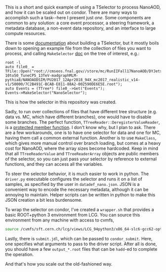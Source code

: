 This is a short and quick example of using a TSelector to process NanoAOD,
and how it can be scaled out on condor.  There are many ways to accomplish
such a task--here I present just *one*.  Some components are common to any
solution: a core event processor, a steering framework, a metadata
database, a non-event data repository, and an interface to large compute resources.  

There is some [documentation](https://root.cern.ch/developing-tselector) about building a TSelector,
but it mostly boils down to opening an example file from the collection of files you want to process,
and calling `MakeSelector` [doc](https://root.cern.ch/doc/master/classTTree.html#abe2c6509820373c42a88f343434cbcb4) on the tree of interest, e.g.:
```
root -l
auto file0_ = TFile::Open("root://cmseos.fnal.gov//store/mc/RunIIFall17NanoAOD/DYJetsToLL_M-10to50_TuneCP5_13TeV-madgraphMLM-pythia8/NANOAODSIM/PU2017_12Apr2018_94X_mc2017_realistic_v14-v1/50000/7C2B491C-BCAB-E811-88A2-002590DE6E5E.root");
auto Events = (TTree*) file0_->Get("Events");
Events->MakeSelector("NanoSelector");
```

This is how the selector in this repository was created.

Sadly, to run over collections of files that have different tree structure (e.g. data vs. MC, which have different branches),
one would have to disable some branches.  The perfect function, `TTreeReader::DeregisterValueReader`, is a [protected member function](https://root.cern.ch/doc/v608/classTTreeReader.html#ab9df60de0ade744cb2d5ef423cd12aec).
I don't know why, but I plan to ask.  There are a few workarounds, one is to have one selector for data and one for MC, having them call a common external function.  Another is to use `MakeClass`, which gives more manual control over branch loading, but comes at a heavy cost for NanoAOD, where the array sizes become hardcoded.
Keep in mind that all `TTreeReaderValue` and `TTreeReaderArray` objects are public members of the selector, so you can just pass your selector by reference to external
functions, and they can access all the variables.

To steer the selector behavior, it is much easier to work in python.  The `driver.py` executable configures the selector and runs it on
a list of samples, as specified by the user in `datadef_nano.json`.  JSON is a convenient way to encode the necessary metadata, although
it can be annoying to maintain.  Helper scripts can be written in python to make this JSON creation a bit less burdensome.

To wrap the selector on condor, I've created a `wrapper.sh` that provides a basic ROOT+python 3 environment from LCG.
You can source this environment from any machine with access to cvmfs,
```bash
source /cvmfs/sft.cern.ch/lcg/views/LCG_94python3/x86_64-slc6-gcc62-opt/setup.sh
```

Lastly, there is `submit.jdl`, which can be passed to `condor_submit`.  Here, one specifies what arguments to pass to the driver script.
After all is done, you should have a few `output_*.root` files that can be `hadd`-ed to complete the operation.

And that's how you scale out the old-fashioned way.
